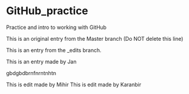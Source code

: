 # GitHub_practice
Practice and intro to working with GitHub

This is an original entry from the Master branch (Do NOT delete this line)

This is an entry from the _edits branch.

This is an entry made by Jan

gbdgbdbrnfnrntnhtn



This is edit made by Mihir
This is edit made by Karanbir
